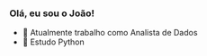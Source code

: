 ### Olá, eu sou o João!


- 🔭 Atualmente trabalho como Analista de Dados
- 🌱 Estudo Python

<div>
  <a href="https://github.com/joaovictormachado"</a>
